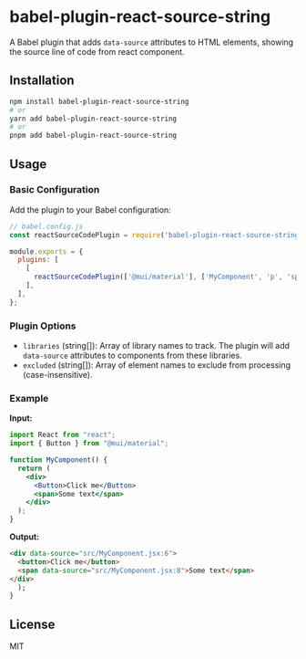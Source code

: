 # babel-plugin-react-source-string

A Babel plugin that adds `data-source` attributes to HTML elements, showing the source line of code from react component.

## Installation

```bash
npm install babel-plugin-react-source-string
# or
yarn add babel-plugin-react-source-string
# or
pnpm add babel-plugin-react-source-string
```

## Usage

### Basic Configuration

Add the plugin to your Babel configuration:

```javascript
// babel.config.js
const reactSourceCodePlugin = require('babel-plugin-react-source-string');

module.exports = {
  plugins: [
    [
      reactSourceCodePlugin(['@mui/material'], ['MyComponent', 'p', 'span']),
    ],
  ],
};
```

### Plugin Options

- `libraries` (string[]): Array of library names to track. The plugin will add `data-source` attributes to components from these libraries.
- `excluded` (string[]): Array of element names to exclude from processing (case-insensitive).

### Example

**Input:**

```jsx
import React from "react";
import { Button } from "@mui/material";

function MyComponent() {
  return (
    <div>
      <Button>Click me</Button>
      <span>Some text</span>
    </div>
  );
}
```

**Output:**

```html
<div data-source="src/MyComponent.jsx:6">
  <button>Click me</button>
  <span data-source="src/MyComponent.jsx:8">Some text</span>
</div>
  );
}
```

## License

MIT
